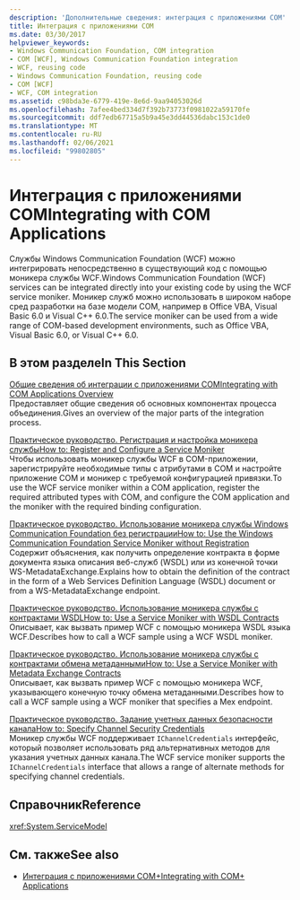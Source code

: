 ```yaml
---
description: 'Дополнительные сведения: интеграция с приложениями COM'
title: Интеграция с приложениями COM
ms.date: 03/30/2017
helpviewer_keywords:
- Windows Communication Foundation, COM integration
- COM [WCF], Windows Communication Foundation integration
- WCF, reusing code
- Windows Communication Foundation, reusing code
- COM [WCF]
- WCF, COM integration
ms.assetid: c98bda3e-6779-419e-8e6d-9aa94053026d
ms.openlocfilehash: 7afee4bed334d7f392b73773f0981022a59170fe
ms.sourcegitcommit: ddf7edb67715a5b9a45e3dd44536dabc153c1de0
ms.translationtype: MT
ms.contentlocale: ru-RU
ms.lasthandoff: 02/06/2021
ms.locfileid: "99802805"
---
```

# <a name="integrating-with-com-applications"></a><span data-ttu-id="14964-103">Интеграция с приложениями COM</span><span class="sxs-lookup"><span data-stu-id="14964-103">Integrating with COM Applications</span></span>

<span data-ttu-id="14964-104">Службы Windows Communication Foundation (WCF) можно интегрировать непосредственно в существующий код с помощью моникера службы WCF.</span><span class="sxs-lookup"><span data-stu-id="14964-104">Windows Communication Foundation (WCF) services can be integrated directly into your existing code by using the WCF service moniker.</span></span> <span data-ttu-id="14964-105">Моникер служб можно использовать в широком наборе сред разработки на базе модели COM, например в Office VBA, Visual Basic 6.0 и Visual C++ 6.0.</span><span class="sxs-lookup"><span data-stu-id="14964-105">The service moniker can be used from a wide range of COM-based development environments, such as Office VBA, Visual Basic 6.0, or Visual C++ 6.0.</span></span>  
  
## <a name="in-this-section"></a><span data-ttu-id="14964-106">В этом разделе</span><span class="sxs-lookup"><span data-stu-id="14964-106">In This Section</span></span>  

 [<span data-ttu-id="14964-107">Общие сведения об интеграции с приложениями COM</span><span class="sxs-lookup"><span data-stu-id="14964-107">Integrating with COM Applications Overview</span></span>](integrating-with-com-applications-overview.md)  
 <span data-ttu-id="14964-108">Предоставляет общие сведения об основных компонентах процесса объединения.</span><span class="sxs-lookup"><span data-stu-id="14964-108">Gives an overview of the major parts of the integration process.</span></span>  
  
 [<span data-ttu-id="14964-109">Практическое руководство. Регистрация и настройка моникера службы</span><span class="sxs-lookup"><span data-stu-id="14964-109">How to: Register and Configure a Service Moniker</span></span>](how-to-register-and-configure-a-service-moniker.md)  
 <span data-ttu-id="14964-110">Чтобы использовать моникер службы WCF в COM-приложении, зарегистрируйте необходимые типы с атрибутами в COM и настройте приложение COM и моникер с требуемой конфигурацией привязки.</span><span class="sxs-lookup"><span data-stu-id="14964-110">To use the WCF service moniker within a COM application, register the required attributed types with COM, and configure the COM application and the moniker with the required binding configuration.</span></span>  
  
 [<span data-ttu-id="14964-111">Практическое руководство. Использование моникера службы Windows Communication Foundation без регистрации</span><span class="sxs-lookup"><span data-stu-id="14964-111">How to: Use the Windows Communication Foundation Service Moniker without Registration</span></span>](use-the-wcf-service-moniker-without-registration.md)  
 <span data-ttu-id="14964-112">Содержит объяснения, как получить определение контракта в форме документа языка описания веб-служб (WSDL) или из конечной точки WS-MetadataExchange.</span><span class="sxs-lookup"><span data-stu-id="14964-112">Explains how to obtain the definition of the contract in the form of a Web Services Definition Language (WSDL) document or from a WS-MetadataExchange endpoint.</span></span>  
  
 [<span data-ttu-id="14964-113">Практическое руководство. Использование моникера службы с контрактами WSDL</span><span class="sxs-lookup"><span data-stu-id="14964-113">How to: Use a Service Moniker with WSDL Contracts</span></span>](how-to-use-a-service-moniker-with-wsdl-contracts.md)  
 <span data-ttu-id="14964-114">Описывает, как вызвать пример WCF с помощью моникера WSDL языка WCF.</span><span class="sxs-lookup"><span data-stu-id="14964-114">Describes how to call a WCF sample using a WCF WSDL moniker.</span></span>  
  
 [<span data-ttu-id="14964-115">Практическое руководство. Использование моникера службы с контрактами обмена метаданными</span><span class="sxs-lookup"><span data-stu-id="14964-115">How to: Use a Service Moniker with Metadata Exchange Contracts</span></span>](how-to-use-a-service-moniker-with-metadata-exchange-contracts.md)  
 <span data-ttu-id="14964-116">Описывает, как вызвать пример WCF с помощью моникера WCF, указывающего конечную точку обмена метаданными.</span><span class="sxs-lookup"><span data-stu-id="14964-116">Describes how to call a WCF sample using a WCF moniker that specifies a Mex endpoint.</span></span>  
  
 [<span data-ttu-id="14964-117">Практическое руководство. Задание учетных данных безопасности канала</span><span class="sxs-lookup"><span data-stu-id="14964-117">How to: Specify Channel Security Credentials</span></span>](how-to-specify-channel-security-credentials.md)  
 <span data-ttu-id="14964-118">Моникер службы WCF поддерживает `IChannelCredentials` интерфейс, который позволяет использовать ряд альтернативных методов для указания учетных данных канала.</span><span class="sxs-lookup"><span data-stu-id="14964-118">The WCF service moniker supports the `IChannelCredentials` interface that allows a range of alternate methods for specifying channel credentials.</span></span>  
  
## <a name="reference"></a><span data-ttu-id="14964-119">Справочник</span><span class="sxs-lookup"><span data-stu-id="14964-119">Reference</span></span>  

 <xref:System.ServiceModel>  
  
## <a name="see-also"></a><span data-ttu-id="14964-120">См. также</span><span class="sxs-lookup"><span data-stu-id="14964-120">See also</span></span>

- [<span data-ttu-id="14964-121">Интеграция с приложениями COM+</span><span class="sxs-lookup"><span data-stu-id="14964-121">Integrating with COM+ Applications</span></span>](integrating-with-com-plus-applications.md)
